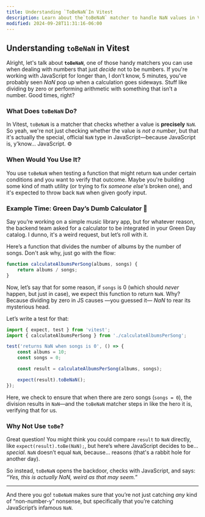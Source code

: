 ```yaml
---
title: Understanding `ToBeNaN`In Vitest
description: Learn about the`toBeNaN` matcher to handle NaN values in Vitest.
modified: 2024-09-28T11:31:16-06:00
---
```


## Understanding `toBeNaN` in Vitest

Alright, let's talk about **`toBeNaN`**, one of those handy matchers you can use when dealing with numbers that just _decide_ not to be numbers. If you're working with JavaScript for longer than, I don’t know, 5 minutes, you’ve probably seen _NaN_ pop up when a calculation goes sideways. Stuff like dividing by zero or performing arithmetic with something that isn’t a number. Good times, right?

### What Does `toBeNaN` Do?

In Vitest, `toBeNaN` is a matcher that checks whether a value is **precisely** `NaN`. So yeah, we're not just checking whether the value is _not a number_, but that it's actually the special, official `NaN` type in JavaScript—because JavaScript is, y'know… JavaScript. ⚙️

### When Would You Use It?

You use `toBeNaN` when testing a function that might return `NaN` under certain conditions and you want to verify that outcome. Maybe you're building some kind of math utility (or trying to fix _someone else's_ broken one), and it's expected to throw back `NaN` when given goofy input.

### Example Time: Green Day’s Dumb Calculator 🎤

Say you’re working on a simple music library app, but for whatever reason, the backend team asked for a calculator to be integrated in your Green Day catalog. I dunno, it's a weird request, but let’s roll with it.

Here’s a function that divides the number of albums by the number of songs. Don't ask why, just go with the flow:

```javascript
function calculateAlbumsPerSong(albums, songs) {
	return albums / songs;
}
```

Now, let’s say that for some reason, if `songs` is 0 (which should _never_ happen, but just in case), we expect this function to return `NaN`. Why? Because dividing by zero in JS causes —you guessed it— _NaN_ to rear its mysterious head.

Let’s write a test for that:

```javascript
import { expect, test } from 'vitest';
import { calculateAlbumsPerSong } from './calculateAlbumsPerSong';

test('returns NaN when songs is 0', () => {
	const albums = 10;
	const songs = 0;

	const result = calculateAlbumsPerSong(albums, songs);

	expect(result).toBeNaN();
});
```

Here, we check to ensure that when there are zero songs (`songs = 0`), the division results in `NaN`—and the `toBeNaN` matcher steps in like the hero it is, verifying that for us.

### Why Not Use `toBe`?

Great question! You might think you could compare `result` to `NaN` directly, like `expect(result).toBe(NaN);`, but here’s where JavaScript decides to be… _special_. `NaN` doesn’t equal `NaN`, because… reasons (that's a rabbit hole for another day).

So instead, `toBeNaN` opens the backdoor, checks with JavaScript, and says: _“Yes, this is actually NaN, weird as that may seem.”_

---

And there you go! `toBeNaN` makes sure that you’re not just catching _any_ kind of “non-number-y” nonsense, but specifically that you’re catching JavaScript’s infamous `NaN`.

```ts

```
